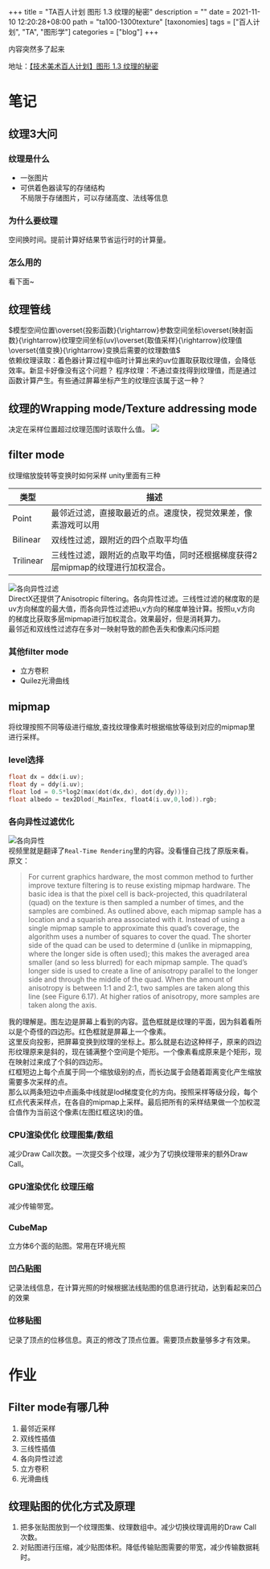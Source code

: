 +++
title = "TA百人计划 图形 1.3 纹理的秘密"
description = ""
date = 2021-11-10 12:20:28+08:00
path = "ta100-1300texture"
[taxonomies]
tags = ["百人计划", "TA", "图形学"]
categories = ["blog"]
+++

内容突然多了起来
<!-- more -->
地址：[【技术美术百人计划】图形 1.3 纹理的秘密](https://www.bilibili.com/video/BV1sA411N7z3)
# 笔记
## 纹理3大问
### 纹理是什么
- 一张图片
- 可供着色器读写的存储结构  
不局限于存储图片，可以存储高度、法线等信息
### 为什么要纹理
空间换时间。提前计算好结果节省运行时的计算量。  
### 怎么用的
看下面~
## 纹理管线
$模型空间位置\overset{投影函数}{\rightarrow}参数空间坐标\overset{映射函数}{\rightarrow}纹理空间坐标(uv)\overset{取值采样}{\rightarrow}纹理值\overset{值变换}{\rightarrow}变换后需要的纹理数值$  
依赖纹理读取：着色器计算过程中临时计算出来的uv位置取获取纹理值，会降低效率。新显卡好像没有这个问题？
程序纹理：不通过查找得到纹理值，而是通过函数计算产生。有些通过屏幕坐标产生的纹理应该属于这一种？

## 纹理的Wrapping mode/Texture addressing mode
决定在采样位置超过纹理范围时该取什么值。
![](wrapping-mode.png)
## filter mode
纹理缩放旋转等变换时如何采样
unity里面有三种

|类型|描述|
|-----|-----|
|Point|最邻近过滤，直接取最近的点。速度快，视觉效果差，像素游戏可以用|
|Bilinear|双线性过滤，跟附近的四个点取平均值|
|Trilinear|三线性过滤，跟附近的点取平均值，同时还根据梯度获得2层mipmap的纹理进行加权混合。|  

![各向异性过滤](https://pic3.zhimg.com/80/v2-15acc5a127110daeb710eea4f0ad4036_720w.jpg)  
DirectX还提供了Anisotropic filtering。各向异性过滤。三线性过滤的梯度取的是uv方向梯度的最大值，而各向异性过滤把u,v方向的梯度单独计算。按照u,v方向的梯度比获取多层mipmap进行加权混合。效果最好，但是消耗算力。  
最邻近和双线性过滤存在多对一映射导致的颜色丢失和像素闪烁问题  

### 其他filter mode
- 立方卷积
- Quilez光滑曲线

## mipmap
将纹理按照不同等级进行缩放,查找纹理像素时根据缩放等级到对应的mipmap里进行采样。
### level选择
```c
float dx = ddx(i.uv);
float dy = ddy(i.uv);
float lod = 0.5*log2(max(dot(dx,dx), dot(dy,dy)));
float albedo = tex2Dlod(_MainTex, float4(i.uv,0,lod)).rgb;
```
### 各向异性过滤优化
![各向异性](aniso.png)  
视频里就是翻译了`Real-Time Rendering`里的内容。没看懂自己找了原版来看。  
原文：
> For current graphics hardware, the most common method to further improve texture filtering is to reuse existing mipmap hardware. The basic idea
is that the pixel cell is back-projected, this quadrilateral (quad) on the texture is then sampled a number of times, and the samples are combined.
As outlined above, each mipmap sample has a location and a squarish area
associated with it. Instead of using a single mipmap sample to approximate
this quad’s coverage, the algorithm uses a number of squares to cover the
quad. The shorter side of the quad can be used to determine d (unlike in
mipmapping, where the longer side is often used); this makes the averaged
area smaller (and so less blurred) for each mipmap sample. The quad’s longer side is used to create a line of anisotropy parallel to the longer side
and through the middle of the quad. When the amount of anisotropy is
between 1:1 and 2:1, two samples are taken along this line (see Figure 6.17).
At higher ratios of anisotropy, more samples are taken along the axis.

我的理解是。图左边是屏幕上看到的内容。蓝色框就是纹理的平面，因为斜着看所以是个奇怪的四边形。红色框就是屏幕上一个像素。  
这里反向投影，把屏幕变换到纹理的坐标上。那么就是右边这种样子，原来的四边形纹理原来是斜的，现在铺满整个空间是个矩形。一个像素看成原来是个矩形，现在映射过来成了个斜的四边形。  
红框短边上每个点属于同一个缩放级别的点，而长边属于会随着距离变化产生缩放需要多次采样的点。  
那么以两条短边中点画条中线就是lod梯度变化的方向。按照采样等级分段，每个红点代表采样点，在各自的mipmap上采样。最后把所有的采样结果做一个加权混合值作为当前这个像素(左图红框这块)的值。  

### CPU渲染优化 纹理图集/数组
减少Draw Call次数。一次提交多个纹理，减少为了切换纹理带来的额外Draw Call。
### GPU渲染优化 纹理压缩
减少传输带宽。

### CubeMap
立方体6个面的贴图。常用在环境光照
### 凹凸贴图
记录法线信息，在计算光照的时候根据法线贴图的信息进行扰动，达到看起来凹凸的效果  
### 位移贴图
记录了顶点的位移信息。真正的修改了顶点位置。需要顶点数量够多才有效果。

# 作业
## Filter mode有哪几种
1. 最邻近采样
2. 双线性插值
3. 三线性插值
4. 各向异性过滤
5. 立方卷积
6. 光滑曲线
## 纹理贴图的优化方式及原理
1. 把多张贴图放到一个纹理图集、纹理数组中。减少切换纹理调用的Draw Call次数。  
2. 对贴图进行压缩，减少贴图体积。降低传输贴图需要的带宽，减少传输数据耗时。
